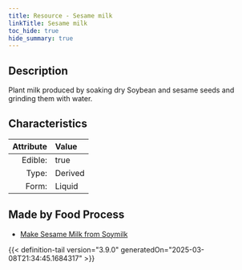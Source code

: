```yaml
---
title: Resource - Sesame milk
linkTitle: Sesame milk
toc_hide: true
hide_summary: true
---
```

<!-- This is generated by the MarsSim HelpGenertor, do not edit. -->

## Description
Plant milk produced by soaking dry Soybean and sesame seeds and grinding them with water.

## Characteristics

| Attribute      | Value |
|--------:|:------|
|Edible:|true|
|Type:|Derived|
|Form:|Liquid|
 



## Made by Food Process

- [Make Sesame Milk from Soymilk](/docs/definitions/food/make-sesame-milk-from-soymilk)

    


{{< definition-tail version="3.9.0" generatedOn="2025-03-08T21:34:45.1684317" >}}


